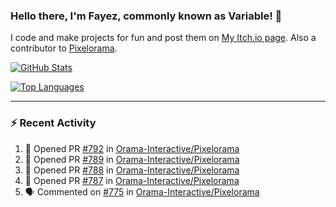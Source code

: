 ### Hello there, I'm Fayez, commonly known as Variable! 👋
I code and make projects for fun and post them on [My Itch.io page](https://variable-industries.itch.io/). Also a contributor to [Pixelorama](https://github.com/Orama-Interactive/Pixelorama).

[![GitHub Stats](https://github-readme-stats.vercel.app/api/?username=Variable-ind&show_icons=true&theme=merko)](https://github.com/anuraghazra/github-readme-stats)

[![Top Languages](https://github-readme-stats.vercel.app/api/top-langs/?username=Variable-ind&layout=compact&theme=merko)](https://github.com/anuraghazra/github-readme-stats)

---

### :zap: Recent Activity

<!--START_SECTION:activity-->
1. 💪 Opened PR [#792](https://github.com/Orama-Interactive/Pixelorama/pull/792) in [Orama-Interactive/Pixelorama](https://github.com/Orama-Interactive/Pixelorama)
2. 💪 Opened PR [#789](https://github.com/Orama-Interactive/Pixelorama/pull/789) in [Orama-Interactive/Pixelorama](https://github.com/Orama-Interactive/Pixelorama)
3. 💪 Opened PR [#788](https://github.com/Orama-Interactive/Pixelorama/pull/788) in [Orama-Interactive/Pixelorama](https://github.com/Orama-Interactive/Pixelorama)
4. 💪 Opened PR [#787](https://github.com/Orama-Interactive/Pixelorama/pull/787) in [Orama-Interactive/Pixelorama](https://github.com/Orama-Interactive/Pixelorama)
5. 🗣 Commented on [#775](https://github.com/Orama-Interactive/Pixelorama/issues/775) in [Orama-Interactive/Pixelorama](https://github.com/Orama-Interactive/Pixelorama)
<!--END_SECTION:activity-->

<!--
**Variable-ind/Variable-ind** is a ✨ _special_ ✨ repository because its `README.md` (this file) appears on your GitHub profile.

Here are some ideas to get you started:
- 🌱 I’m currently studying at ...
- 🔭 I’m currently working on ...
- 👯 I’m looking to collaborate on ...
- 🤔 I’m looking for help with ...
- 💬 Ask me about ...
- 📫 How to reach me: ...
- ⚡ Fun fact: ...
-->
